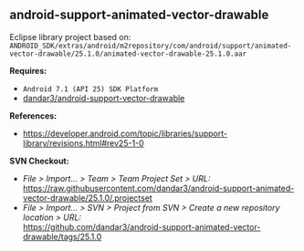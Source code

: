 ## android-support-animated-vector-drawable

Eclipse library project based on:<br/>
`ANDROID_SDK/extras/android/m2repository/com/android/support/animated-vector-drawable/25.1.0/animated-vector-drawable-25.1.0.aar`

**Requires:**
- `Android 7.1 (API 25) SDK Platform`
- [dandar3/android-support-vector-drawable](https://github.com/dandar3/android-support-vector-drawable/tree/25.1.0)

**References:**
- https://developer.android.com/topic/libraries/support-library/revisions.html#rev25-1-0

**SVN Checkout:**
- _File > Import... > Team > Team Project Set > URL:_<br/>
  https://raw.githubusercontent.com/dandar3/android-support-animated-vector-drawable/25.1.0/.projectset
- _File > Import... > SVN > Project from SVN > Create a new repository location > URL:_<br/>
  https://github.com/dandar3/android-support-animated-vector-drawable/tags/25.1.0